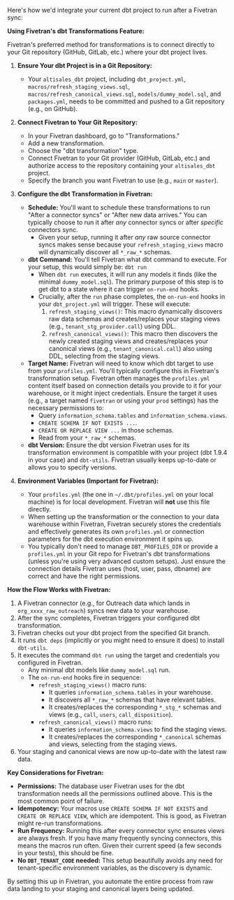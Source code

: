 

Here's how we'd integrate your current dbt project to run after a Fivetran sync:

**Using Fivetran's dbt Transformations Feature:**

Fivetran's preferred method for transformations is to connect directly to your Git repository (GitHub, GitLab, etc.) where your dbt project lives.

1.  **Ensure Your dbt Project is in a Git Repository:**
    *   Your `altisales_dbt` project, including `dbt_project.yml`, `macros/refresh_staging_views.sql`, `macros/refresh_canonical_views.sql`, `models/dummy_model.sql`, and `packages.yml`, needs to be committed and pushed to a Git repository (e.g., on GitHub).

2.  **Connect Fivetran to Your Git Repository:**
    *   In your Fivetran dashboard, go to "Transformations."
    *   Add a new transformation.
    *   Choose the "dbt transformation" type.
    *   Connect Fivetran to your Git provider (GitHub, GitLab, etc.) and authorize access to the repository containing your `altisales_dbt` project.
    *   Specify the branch you want Fivetran to use (e.g., `main` or `master`).

3.  **Configure the dbt Transformation in Fivetran:**
    *   **Schedule:** You'll want to schedule these transformations to run "After a connector syncs" or "After new data arrives." You can typically choose to run it after *any* connector syncs or after *specific* connectors sync.
        *   Given your setup, running it after *any* raw source connector syncs makes sense because your `refresh_staging_views` macro will dynamically discover all `*_raw_*` schemas.
    *   **dbt Command:** You'll tell Fivetran what dbt command to execute. For your setup, this would simply be:
        `dbt run`
        *   When `dbt run` executes, it will run any models it finds (like the minimal `dummy_model.sql`). The primary purpose of this step is to get dbt to a state where it can trigger `on-run-end` hooks.
        *   Crucially, after the `run` phase completes, the `on-run-end` hooks in your `dbt_project.yml` will trigger. These will execute:
            1.  `refresh_staging_views()`: This macro dynamically discovers raw data schemas and creates/replaces your staging views (e.g., `tenant_stg_provider.call`) using DDL.
            2.  `refresh_canonical_views()`: This macro then discovers the newly created staging views and creates/replaces your canonical views (e.g., `tenant_canonical.call`) also using DDL, selecting from the staging views.
    *   **Target Name:** Fivetran will need to know which dbt target to use from your `profiles.yml`. You'll typically configure this in Fivetran's transformation setup. Fivetran often manages the `profiles.yml` content itself based on connection details you provide to it for your warehouse, or it might inject credentials. Ensure the target it uses (e.g., a target named `fivetran` or using your `prod` settings) has the necessary permissions to:
        *   Query `information_schema.tables` and `information_schema.views`.
        *   `CREATE SCHEMA IF NOT EXISTS ...`.
        *   `CREATE OR REPLACE VIEW ...` in those schemas.
        *   Read from your `*_raw_*` schemas.
    *   **dbt Version:** Ensure the dbt version Fivetran uses for its transformation environment is compatible with your project (dbt 1.9.4 in your case) and `dbt-utils`. Fivetran usually keeps up-to-date or allows you to specify versions.

4.  **Environment Variables (Important for Fivetran):**
    *   Your `profiles.yml` (the one in `~/.dbt/profiles.yml` on your local machine) is for local development. Fivetran will **not** use this file directly.
    *   When setting up the transformation or the connection to your data warehouse within Fivetran, Fivetran securely stores the credentials and effectively generates its own `profiles.yml` or connection parameters for the dbt execution environment it spins up.
    *   You typically don't need to manage `DBT_PROFILES_DIR` or provide a `profiles.yml` in your Git repo for Fivetran's dbt transformations (unless you're using very advanced custom setups). Just ensure the connection details Fivetran uses (host, user, pass, dbname) are correct and have the right permissions.

**How the Flow Works with Fivetran:**

1.  A Fivetran connector (e.g., for Outreach data which lands in `org_xxxx_raw_outreach`) syncs new data to your warehouse.
2.  After the sync completes, Fivetran triggers your configured dbt transformation.
3.  Fivetran checks out your dbt project from the specified Git branch.
4.  It runs `dbt deps` (implicitly or you might need to ensure it does) to install `dbt-utils`.
5.  It executes the command `dbt run` using the target and credentials you configured in Fivetran.
    *   Any minimal dbt models like `dummy_model.sql` run.
    *   The `on-run-end` hooks fire in sequence:
        *   `refresh_staging_views()` macro runs:
            *   It queries `information_schema.tables` in your warehouse.
            *   It discovers all `*_raw_*` schemas that have relevant tables.
            *   It creates/replaces the corresponding `*_stg_*` schemas and views (e.g., `call`, `users`, `call_disposition`).
        *   `refresh_canonical_views()` macro runs:
            *   It queries `information_schema.views` to find the staging views.
            *   It creates/replaces the corresponding `*_canonical` schemas and views, selecting from the staging views.
6.  Your staging and canonical views are now up-to-date with the latest raw data.

**Key Considerations for Fivetran:**

*   **Permissions:** The database user Fivetran uses for the dbt transformation needs all the permissions outlined above. This is the most common point of failure.
*   **Idempotency:** Your macros use `CREATE SCHEMA IF NOT EXISTS` and `CREATE OR REPLACE VIEW`, which are idempotent. This is good, as Fivetran might re-run transformations.
*   **Run Frequency:** Running this after every connector sync ensures views are always fresh. If you have many frequently syncing connectors, this means the macros run often. Given their current speed (a few seconds in your tests), this should be fine.
*   **No `DBT_TENANT_CODE` needed:** This setup beautifully avoids any need for tenant-specific environment variables, as the discovery is dynamic.

By setting this up in Fivetran, you automate the entire process from raw data landing to your staging and canonical layers being updated.
